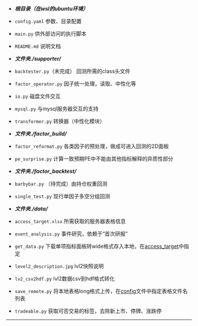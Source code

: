- ***根目录（在wsl的ubuntu环境）***
- `config.yaml` 参数、目录配置
- `main.py` 供外部访问的执行脚本
- `README.md` 说明文档


- ***文件夹./supporter/***
- `backtester.py`（未完成） 回测所需的class头文件
- `factor_operator.py` 因子统一处理，读取、中性化等
- `io.py` 磁盘文件交互
- `mysql.py` 与mysql服务器交互的支持
- `transformer.py` 转换器（中性化模块）


- ***文件夹./factor_build/***
- `factor_reformat.py` 各类因子的预处理，做成可进入回测的2D面板
- `pe_surprise.py` 计算一致预期PE中不能由其他指标解释的异质性部分


- ***文件夹./factor_backtest/***
- `barbybar.py` （待完成）由持仓权重回测
- `single_test.py` 现行单因子多空分组回测


- ***文件夹./data/***
- `access_target.xlsx` 所需获取的服务器表格信息
- `event_analysis.py` 事件研究，依赖于“首次研报”
- `get_data.py` 下载单项指标面板转wide格式存入本地，在[access_target](./data/access_target.xlsx)中指定
- `level2_description.jpg` lvl2快照说明
- `lv2_csv2hdf.py` lvl2数据csv到hdf格式转化
- `save_remote.py` 将本地表格long格式上传，在[config](./config.yaml)文件中指定表格文件名列表
- `tradeable.py` 获取可否交易的标签，去除新上市、停牌、涨跌停

---